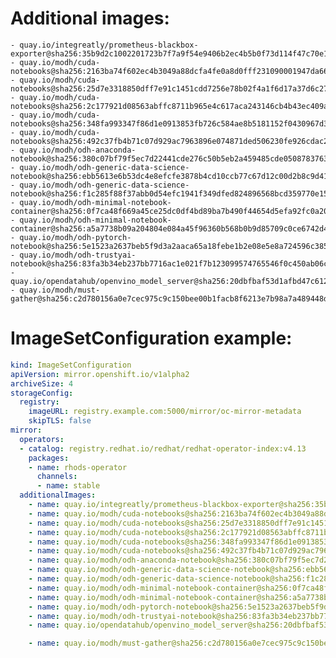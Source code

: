 # Additional images:
    - quay.io/integreatly/prometheus-blackbox-exporter@sha256:35b9d2c1002201723b7f7a9f54e9406b2ec4b5b0f73d114f47c70e15956103b5
    - quay.io/modh/cuda-notebooks@sha256:2163ba74f602ec4b3049a88dcfa4fe0a8d0fff231090001947da66ef8e75ab9a
    - quay.io/modh/cuda-notebooks@sha256:25d7e3318850dff7e91c1451cdd7256e78b02f4a1f6d17a37d6c2797923ce4b6
    - quay.io/modh/cuda-notebooks@sha256:2c177921d08563abffc8711b965e4c617aca243146cb4b43ec409a466be10a13
    - quay.io/modh/cuda-notebooks@sha256:348fa993347f86d1e0913853fb726c584ae8b5181152f0430967d380d68d804f
    - quay.io/modh/cuda-notebooks@sha256:492c37fb4b71c07d929ac7963896e074871ded506230fe926cdac21eb1ab9db8
    - quay.io/modh/odh-anaconda-notebook@sha256:380c07bf79f5ec7d22441cde276c50b5eb2a459485cde05087837639a566ae3d
    - quay.io/modh/odh-generic-data-science-notebook@sha256:ebb5613e6b53dc4e8efcfe3878b4cd10ccb77c67d12c00d2b8c9d41aeffd7df5
    - quay.io/modh/odh-generic-data-science-notebook@sha256:f1c285f88f37abb0d54efc1941f349dfed824896568bcd359770e15d78fdb9f9
    - quay.io/modh/odh-minimal-notebook-container@sha256:0f7ca48f669a45ce25dc0df4bd89ba7b490f44654d5efa92fc0a20b4899e82ef
    - quay.io/modh/odh-minimal-notebook-container@sha256:a5a7738b09a204804e084a45f96360b568b0b9d85709c0ce6742d440ff917183
    - quay.io/modh/odh-pytorch-notebook@sha256:5e1523a2637beb5f9d3a2aaca65a18febe1b2e08e5e8a724596c38554a317b8a
    - quay.io/modh/odh-trustyai-notebook@sha256:83fa3b34eb237bb7716ac1e021f7b123099574765546f0c450ab06c43df34ad9
    - quay.io/opendatahub/openvino_model_server@sha256:20dbfbaf53d1afbd47c612d953984238cb0e207972ed544a5ea662c2404f276d
    - quay.io/modh/must-gather@sha256:c2d780156a0e7cec975c9c150bee00b1facb8f6213e7b98a7a489448d76dfd94


# ImageSetConfiguration example:
```yaml
kind: ImageSetConfiguration
apiVersion: mirror.openshift.io/v1alpha2
archiveSize: 4
storageConfig:
  registry: 
    imageURL: registry.example.com:5000/mirror/oc-mirror-metadata
    skipTLS: false                       
mirror:
  operators:
  - catalog: registry.redhat.io/redhat/redhat-operator-index:v4.13
    packages:
    - name: rhods-operator
      channels:
      - name: stable
  additionalImages:   
    - name: quay.io/integreatly/prometheus-blackbox-exporter@sha256:35b9d2c1002201723b7f7a9f54e9406b2ec4b5b0f73d114f47c70e15956103b5
    - name: quay.io/modh/cuda-notebooks@sha256:2163ba74f602ec4b3049a88dcfa4fe0a8d0fff231090001947da66ef8e75ab9a
    - name: quay.io/modh/cuda-notebooks@sha256:25d7e3318850dff7e91c1451cdd7256e78b02f4a1f6d17a37d6c2797923ce4b6
    - name: quay.io/modh/cuda-notebooks@sha256:2c177921d08563abffc8711b965e4c617aca243146cb4b43ec409a466be10a13
    - name: quay.io/modh/cuda-notebooks@sha256:348fa993347f86d1e0913853fb726c584ae8b5181152f0430967d380d68d804f
    - name: quay.io/modh/cuda-notebooks@sha256:492c37fb4b71c07d929ac7963896e074871ded506230fe926cdac21eb1ab9db8
    - name: quay.io/modh/odh-anaconda-notebook@sha256:380c07bf79f5ec7d22441cde276c50b5eb2a459485cde05087837639a566ae3d
    - name: quay.io/modh/odh-generic-data-science-notebook@sha256:ebb5613e6b53dc4e8efcfe3878b4cd10ccb77c67d12c00d2b8c9d41aeffd7df5
    - name: quay.io/modh/odh-generic-data-science-notebook@sha256:f1c285f88f37abb0d54efc1941f349dfed824896568bcd359770e15d78fdb9f9
    - name: quay.io/modh/odh-minimal-notebook-container@sha256:0f7ca48f669a45ce25dc0df4bd89ba7b490f44654d5efa92fc0a20b4899e82ef
    - name: quay.io/modh/odh-minimal-notebook-container@sha256:a5a7738b09a204804e084a45f96360b568b0b9d85709c0ce6742d440ff917183
    - name: quay.io/modh/odh-pytorch-notebook@sha256:5e1523a2637beb5f9d3a2aaca65a18febe1b2e08e5e8a724596c38554a317b8a
    - name: quay.io/modh/odh-trustyai-notebook@sha256:83fa3b34eb237bb7716ac1e021f7b123099574765546f0c450ab06c43df34ad9
    - name: quay.io/opendatahub/openvino_model_server@sha256:20dbfbaf53d1afbd47c612d953984238cb0e207972ed544a5ea662c2404f276d

    - name: quay.io/modh/must-gather@sha256:c2d780156a0e7cec975c9c150bee00b1facb8f6213e7b98a7a489448d76dfd94
```
